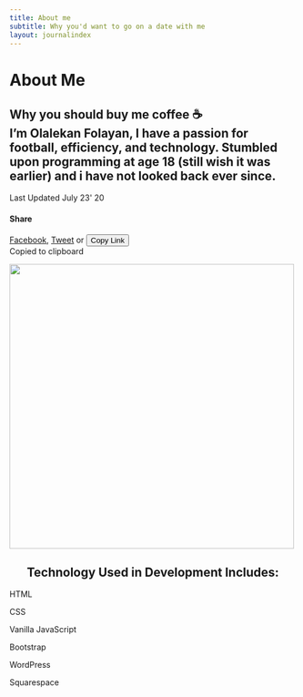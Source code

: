 ```yaml
---
title: About me
subtitle: Why you'd want to go on a date with me
layout: journalindex
---
```


<div class="o-section c-post__intro-wrapper">
  <div class="o-title-bar o-title-bar--post">
    <a class="o-backlink" id="back-to" href="/"></a>

   <h1 class="o-title-bar__title second-font" >
      About Me
    </h1>

  </div>

  <div class="c-post__intro o-section__inner">
    

   <div class="c-post__meta">
      <h2 class="c-post__subheading">
        Why you should buy me coffee ☕️ <br/>
I’m Olalekan Folayan, I have a passion for football, efficiency, and technology. Stumbled upon programming at age 18 (still wish it was earlier) and i have not looked back ever since.
      </h2>


      
   <div class="c-post__meta-detail">
        <p class="c-post__date">
          Last Updated July 23' 20
        </p>
    </div>


   <div class="c-social-share c-post__meta-share ">
        <h4 class="c-social-share__heading">
          Share
    </h4>

   <span class="c-social-share__body">
          <a class="c-social-share__link" href="https://www.facebook.com/sharer/sharer.php?u={{ site.baseurl }}/aboutme/" onclick="window.open(this.href, 'facebookwindow','left=20,top=20,width=600,height=700,toolbar=0,resizable=1'); return false;">Facebook</a>,
          <a class="c-social-share__link" href="https://twitter.com/home?status={{ site.baseurl }}/aboutme/" onclick="window.open(this.href, 'twitterwindow','left=20,top=20,width=600,height=300,toolbar=0,resizable=1'); return false;">Tweet</a> or
          <button class="c-social-share__link js-clipboard" data-clipboard-text="{{ site.baseurl }}/aboutme/">Copy Link</button>
          <div class="c-social-share__success" id="clipboard_success">Copied to clipboard</div>
        </span>
     </div>
   </div>

<img
      class="c-post__hero-img o-border"
      src="https://res.cloudinary.com/moversng/image/upload/v1593966434/personnal/IMG_8803_zauytx.jpg"
     alt=""
     data-aos="grayscale" style="height: 500px;">

   <div class="c-post__intro-body">
    <center> <h2>Technology Used in Development Includes: </h2></center>
<p>HTML

CSS

Vanilla JavaScript

Bootstrap

WordPress

Squarespace</p>
   </div>
 


    
  
    
     
    
  
</div>
